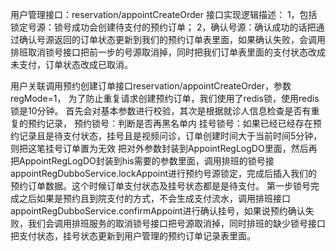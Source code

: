 用户管理接口：reservation/appointCreateOrder
接口实现逻辑描述：
1，包括锁定号源：锁号成功会创建待支付的预约订单；
2，确认号源：确认成功的话把通过确认号源返回的订单状态更新到我们的预约订单表里面，如果确认失败，会调用排班取消锁号接口把前一步的号源取消掉，同时把我们订单表里面的支付状态改成未支付，订单状态改成已取消。

用户关联调用预约创建订单接口reservation/appointCreateOrder，参数regMode=1，
为了防止重复请求创建预约订单，我们使用了redis锁，使用redis锁是10分钟。
首先会对基本参数进行校验，其次是根据就诊人信息检查是否有重复的预约记录，
预约锁号：判断是否再黑名单内
挂号锁号：如果已经已经存在预约记录且是待支付状态，挂号且是视频问诊，订单创建时间大于当前时间5分钟，则把这笔挂号订单置为无效
把对外参数封装到AppointRegLogDO里面，然后再把AppointRegLogDO封装到his需要的参数里面，调用排班的锁号接appointRegDubboService.lockAppoint进行预约号源锁定，完成后插入我们的预约订单数据。这个时候订单支付状态及挂号状态都是是待支付。
第一步锁号完成之后如果是预约且到院支付的方式，不会生成支付流水，调用排班接口appointRegDubboService.confirmAppoint进行确认挂号，如果说预约确认失败，我们会调用排班服务的取消锁号接口把号源取消掉，同时排班的缺少锁号接口把支付状态，挂号状态更新到用户管理的预约订单记录表里面。